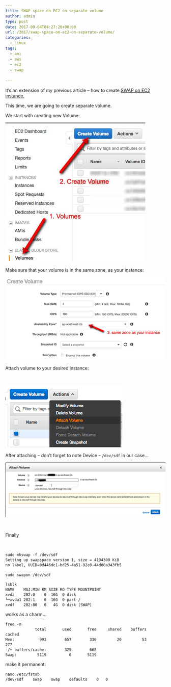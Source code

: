 ```yaml
---
title: SWAP space on EC2 on separate volume
author: admin
type: post
date: 2017-09-04T04:27:20+00:00
url: /2017/swap-space-on-ec2-on-separate-volume/
categories:
  - Linux
tags:
  - ami
  - aws
  - ec2
  - swap

---
```

It&#8217;s an extension of my previous article &#8211; how to create [SWAP on EC2 instance.](/2013/ec2-instance-and-swap-space/)

This time, we are going to create separate volume.

<!--more-->

We start with creating new Volume:

![EC2-Management-Console](/images/2017/09/EC2-Management-Console.jpg)

Make sure that your volume is in the same zone, as your instance:

![EC2-Management-Console-1](/images/2017/09/EC2-Management-Console-1.jpg)

Attach volume to your desired instance:

&nbsp;

![attach-volume](/images/2017/09/attach-volume.png)


After attaching &#8211; don&#8217;t forget to note Device &#8211; `/dev/sdf` in our case&#8230;

![attach-volume](/images/2017/09/attach-volume-1.png)

&nbsp;

Finally

&nbsp;

```
sudo mkswap -f /dev/sdf
Setting up swapspace version 1, size = 4194300 KiB
no label, UUID=0d446dc1-bd25-4a51-92e0-44d80a343fb5
```


`sudo swapon /dev/sdf`


```
lsblk
NAME    MAJ:MIN RM SIZE RO TYPE MOUNTPOINT
xvda    202:0    0  16G  0 disk
└─xvda1 202:1    0  16G  0 part /
xvdf    202:80   0   4G  0 disk [SWAP]
```


works as a charm&#8230;

```
free -m
             total       used       free     shared    buffers     cached
Mem:           993        657        336         20         53        277
-/+ buffers/cache:        325        668
Swap:         5119          0       5119
```


make it permanent:

```
nano /etc/fstab
/dev/sdf	swap	swap	defaults	0	0
```